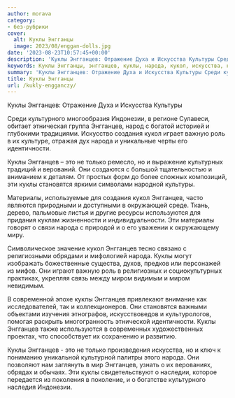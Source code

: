 ```yaml
---
author: morava
category:
- без-рубрики
cover:
  alt: Куклы Энгганцы
  image: 2023/08/enggan-dolls.jpg
date: '2023-08-23T10:57:45+00:00'
description: 'Куклы Энгганцев: Отражение Духа и Искусства Культуры Среди культурного многообразия Индонезии, в регионе Сулавеси, обитает этническая группа Энгганцев,...'
keywords: Куклы Энгганцы, энгганцев, куклы, народа, кукол, искусства, культуры, культурного, индонезии, создания, важную, роль, идентичности, это, только, становятся
summary: 'Куклы Энгганцев: Отражение Духа и Искусства Культуры Среди культурного многообразия Индонезии, в регионе Сулавеси, обитает этническая группа Энгганцев,...'
title: Куклы Энгганцы
url: /kukly-engganczy/
---
```


Куклы Энгганцев: Отражение Духа и Искусства Культуры

Среди культурного многообразия Индонезии, в регионе Сулавеси, обитает этническая группа Энгганцев, народ с богатой историей и глубокими традициями. Искусство создания кукол играет важную роль в их культуре, отражая дух народа и уникальные черты его идентичности.

Куклы Энгганцев – это не только ремесло, но и выражение культурных традиций и верований. Они создаются с большой тщательностью и вниманием к деталям. От простых форм до более сложных композиций, эти куклы становятся яркими символами народной культуры.

Материалы, используемые для создания кукол Энгганцев, часто являются природными и доступными в окружающей среде. Ткань, дерево, пальмовые листья и другие ресурсы используются для придания куклам жизненности и индивидуальности. Эти материалы говорят о связи народа с природой и о его уважении к окружающему миру.

Символическое значение кукол Энгганцев тесно связано с религиозными обрядами и мифологией народа. Куклы могут изображать божественные существа, духов, предков или персонажей из мифов. Они играют важную роль в религиозных и социокультурных практиках, укрепляя связь между миром видимым и миром невидимым.

В современной эпохе куклы Энгганцев привлекают внимание как исследователей, так и коллекционеров. Они становятся важными объектами изучения этнографов, искусствоведов и культурологов, помогая раскрыть многогранность этнической идентичности. Куклы Энгганцев также используются в современных художественных проектах, что способствует их сохранению и развитию.

Куклы Энгганцев \- это не только произведения искусства, но и ключ к пониманию уникальной культурной палитры этого народа. Они позволяют нам заглянуть в мир Энгганцев, узнать о их верованиях, обрядах и обычаях. Эти куклы свидетельствуют о наследии, которое передается из поколения в поколение, и о богатстве культурного наследия Индонезии.